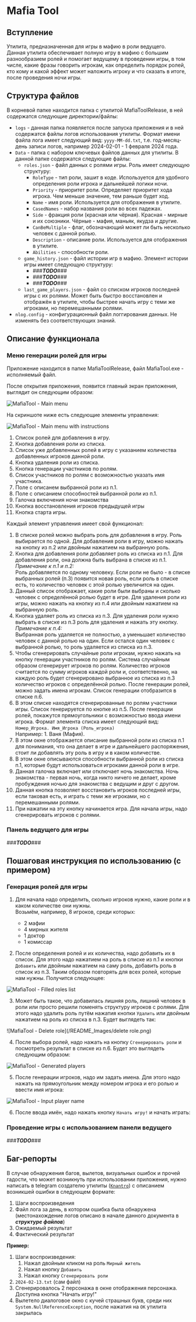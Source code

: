 # Mafia Tool

## Вступление

Утилита, предназначенная для игры в мафию в роли ведущего.  
Данная утилита обеспечивает полную игру в мафию с большим разнообразием ролей
и помогает ведущему в проведении игры, в том числе, какие фразы говорить игрокам,
как определить порядок ролей, кто кому и какой эффект может наложить игроку и 
что сказать в итоге, после проведения ночи игры.

## Структура файлов

В корневой папке находится папка с утилитой MafiaToolRelease, в ней содержатся следующие директории/файлы:
- `logs` - данная папка появляется после запуска приложения и в ней содержатся файлы логов использования утилиты. 
Формат имени файла лога имеет следующий вид: `yyyy-MM-dd.txt`, т.е. год-месяц-день записи логов, например 2024-02-01 - 1 февраля 2024 года.
- `Data` - папка с набором ключевых файлов данных для утилиты. В данной папке содержатся следующие файлы:
  - `roles.json` - файл данных с ролями игры. Роль имеет следующую структуру:
    - `RoleType` - тип роли, зашит в коде. Используется для удобного определения роли игрока и дальнейшей логики ночи.
    - `Priority` - приоритет роли. Определяет приоритет хода игрока. Чем меньше значение, тем раньше будет ход.
    - `Name` - имя роли. Используется для отображения в утилите.
    - `CasedNames` - набор названия роли во всех падежах.
    - `Side` - фракция роли (красная или чёрная). Красная - мирные и их союзники. Чёрные - мафия, маньяк, якудза и другие.
    - `CanBeMultiple` - флаг, обозначающий может ли быть несколько человек с данной ролью.
    - `Description` - описание роли. Используется для отображения в утилите.
    - `Abilities` - способности роли.
  - `game_history.json` - файл истории игр в мафию. Элемент истории игры имеет следующую структуру:  
    - ###***TODO***###
    - ###***TODO***###
    - ###***TODO***###
  - `last_game_players.json` - файл со списком игроков последней игры с их ролями. Может быть быстро восстановлен и отображён в утилите, 
  чтобы быстрее начать игру с теми же игроками, но перемешанными ролями.
- `nlog.config` - конфигурационный файл логгирования данных. Не изменять без соответствующих знаний.

## Описание функционала

### Меню генерации ролей для игры

Приложение находится в папке MafiaToolRelease, файл MafiaTool.exe - исполняемый файл.

После открытия приложения, появится главный экран приложения, выглядит он следующим образом: 

![MafiaTool - Main menu](/README_Images/main_menu.png)

На скриншоте ниже есть следующие элементы управления:

![MafiaTool - Main menu with instructions](/README_Images/main_menu_instruction.png)

1. Список ролей для добавления в игру.
2. Кнопка добавления роли из списка.
3. Список уже добавленных ролей в игру с указанием количества добавленных игроков данной роли.
4. Кнопка удаления роли из списка.
5. Кнопка генерации участников по ролям.
6. Список участников по ролям с возможностью указать имя участника.
7. Поле с описанем выбранной роли из п.1.
8. Поле с описанием способностей выбранной роли из п.1.
9. Галочка включения ночи знакомства
10. Кнопка восстановления игроков предыдущей игры
11. Кнопка старта игры.

Каждый элемент управления имеет свой функционал:
1. В списке ролей можно выбрать роль для добавления в игру. Роль выбирается по одной. Для добавления роли в игру, можно нажать на кнопку из п.2
или двойным нажатием на выбранную роль. 
2. Кнопка для добавления роли добавляет роль из списка из п.1. Для добавления роли, она должна быть выбрана в списке из п.1.  
*Примечание к п.1 и п.2:*  
Роль добавляется по одному человеку. Если роли не было - в списке выбранных ролей (п.3) появится новая роль,
если роль в списке есть, то количество человек с этой ролью увеличится на один.
3. Данный список отображает, какие роли были выбраны и сколько человек с определённой ролью будет в игре. Для удаления роли из игры, можно нажать на кнопку из п.4
или двойным нажатием на выбранную роль.
4. Кнопка удаляет роль из списка из п.3. Для удаления роли нужно выбрать в списке из п.3 роль для удаления и нажать эту кнопку.  
*Примечание к п.4:*  
Выбранная роль удаляется не полностью, а уменьшает количество человек с данной ролью на один. Если остался один человек с выбранной ролью, то роль удаляется из списка из п.3.
5. Чтобы сгенерировать случайные роли игрокам, нужно нажать на кнопку генерации участников по ролям.
Система случайным образом сгенерирует игроков по ролям. Количество игроков считается по сумму игроков каждой роли и, соответственно,
на каждую роль будет сгенерировано выбранное из списка из п.3 количество игроков с определённой ролью. После генерации ролей, можно задать имена игрокам.
Список генерации отобразится в списке п.6.
6. В этом списке находятся сгенерированные по ролям участники игры. Список генерируется по кнопке из п.5.
После генерации ролей, покажутся прямоугольники с возможностью ввода имени игрока. Формат элемента списка имеет следующий вид:  
`Номер_Игрока. Имя_Игрока (Роль_игрока)`  
Например: 1. Ваня (Мафия).
7. В этом окне отображается описание выбранной роли из списка п.1 для понимания, что она делает в игре и дальнейшего распоряжения, стоит ли добавлять эту роль в игру и в каком количестве.
8. В этом окне описываются способности выбранной роли из списка п.1, которые будут использоваться игроками данной роли в игре.
9. Данная галочка включает или отключает ночь знакомства. Ночь знакомства - первая ночь, когда никто ничего не делает, кроме пробуждения ночью для знакомства с ведущим и друг с другом.
10. Данная кнопка позволяет восстановить игроков последней игры, если таковая есть, и играть с теми же игроками, но с перемешанными ролями.
11. При нажатии на эту кнопку начинается игра. Для начала игры, надо сгенерировать игроков с ролями.

### Панель ведущего для игры

###***TODO***###

## Пошаговая инструкция по использованию (с примером)

### Генерация ролей для игры

1. Для начала надо определить, сколько игроков нужно, какие роли и в каком количестве они нужны.  
Возьмём, например, 8 игроков, среди которых:

   - 2 мафии
   - 4 мирных жителя
   - 1 доктор
   - 1 комиссар

2. После определения ролей и их количества, надо добавить их в список. 
Для этого надо нажатием на роль в списке из п.1 и кнопки `Добавить` или двойным нажатием на саму роль, добавить роль в список из п.3.
Таким образом повторять для всех ролей, которые нам нужны. Получится следующее:

![MafiaTool - Filled roles list](/README_Images/filled_roles_list.png)

3. Может быть такое, что добавилась лишняя роль, лишний человек в роли или просто решили поменять структуру игроков с ролями.
Для этого надо удалить роль путём нажатия кнопки `Удалить` или двойным нажатием на роль из списка в п.3.
Будет выглядеть так:

![MafiaTool - Delete role](/README_Images/delete role.png)

4. После выбора ролей, надо нажать на кнопку `Сгенерировать роли` и посмотреть результат в списке из п.6.
   Будет это выглядеть следующим образом:

![MafiaTool - Generated players](/README_Images/generated_players.png)

5. После генерации игроков, надо им задать имена. Для этого надо нажать на прямоугольник между номером игрока и его ролью и ввести имя игрока:

![MafiaTool - Input player name](/README_Images/input_player_name.png)

6. После ввода имён, надо нажать кнопку `Начать игру!` и начать играть:

<!---
![MafiaTool - Game started](/README_Images/game_started.png)
-->

### Проведение игры с использованием панели ведущего

###***TODO***###

## Баг-репорты

В случае обнаружения багов, вылетов, визуальных ошибок и прочей гадости, что может возникнуть при использовании приложения, нужно написать в telegram создателю утилиты ([`Knantro`](https://t.me/Knantro))
с описанием возникшей ошибки в следующем формате:

1. Шаги воспроизведения
2. Файл лога за день, в котором ошибка была обнаружена (местонахождение логов описано в начале данного документа в ***структуре файлов***)
3. Ожидаемый результат
4. Фактический результат

**Пример:**

1. Шаги воспроизведения:
   1. Нажал двойным кликом на роль `Мирный житель`
   2. Нажал кнопку `Добавить`
   3. Нажал кнопку `Сгенерировать роли`
2. `2024-02-13.txt` (сам файл)
3. Сгенерировалось 2 персонажа в окне отображения персонажа. Доступна кнопка "Начать игру!"
4. Вылетело диалоговое окно с кучей страшных букв, среди них `System.NullReferenceException`, после нажатия на `ОК` утилита закрылась
